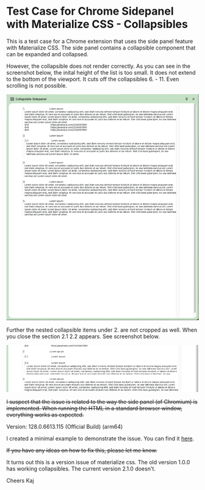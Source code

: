 # Test Case for Chrome Sidepanel with Materialize CSS - Collapsibles

This is a test case for a Chrome extension that uses the side panel feature with Materialize CSS. The side panel contains a collapsible component that can be expanded and collapsed.

However, the collapsible does not render correctly. As you can see in the screenshot below, the inital height of the list is too small. It does not extend to the bottom of the viewport. It cuts off the collapsibles 6. - 11. Even scrolling is not possible.

![Collapsible not working](collapsible-not-working.png)

Further the nested collapsible items under 2. are not cropped as well. When you close the section 2.1 2.2 appears. See screenshot below.

![Nested Collapsible not working](nested-collapsible-not-working.png)

~~I suspect that the issue is related to the way the side panel (of Chromium) is implemented. When running the HTML in a standard browser window, everything works as expected.~~

 Version: 128.0.6613.115 (Official Build) (arm64)

I created a minimal example to demonstrate the issue. You can find it [here](https://github.com/KajKandler/ce-sidepanel-colapsible-test).

~~If you have any ideas on how to fix this, please let me know.~~

It turns out this is a version issue of materialize css. The old version 1.0.0 has working collapsibles. The current version 2.1.0 doesn't.



Cheers
Kaj
